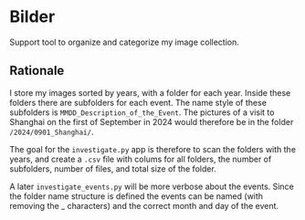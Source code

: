 # Bilder

Support tool to organize and categorize my image collection.

## Rationale

I store my images sorted by years, with a folder for each year. Inside these folders there are subfolders for each event. The name style of these subfolders is `MMDD_Description_of_the_Event`. The pictures of a visit to Shanghai on the first of September in 2024 would therefore be in the folder `/2024/0901_Shanghai/`.

The goal for the `investigate.py` app is therefore to scan the folders with the years, and create a `.csv` file with colums for all folders, the number of subfolders, number of files, and total size of the folder.

A later `investigate_events.py` will be more verbose about the events. Since the folder name structure is defined the events can be named (with removing the _ characters) and the correct month and day of the event.
